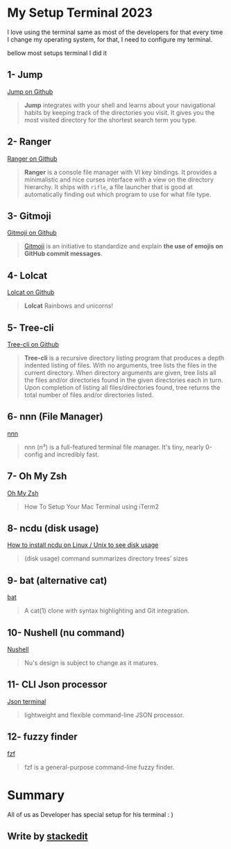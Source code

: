# My Setup Terminal 2023

I love using the terminal same as most of the developers for that every time I change my operating system, for that, I need to configure my terminal.

bellow most setups terminal I did it

## **1- Jump**
[Jump on Github](https://github.com/gsamokovarov/jump)
> **Jump** integrates with your shell and learns about your navigational habits by keeping track of the directories you visit. It gives you the most visited directory for the shortest search term you type.

## 2- Ranger
[Ranger on Github](https://github.com/ranger/ranger)

> **Ranger** is a console file manager with VI key bindings. It provides a minimalistic and nice curses interface with a view on the directory hierarchy. It ships with `rifle`, a file launcher that is good at automatically finding out which program to use for what file type.

## 3- Gitmoji
[Gitmoji on Github](https://github.com/carloscuesta/gitmoji)
> [Gitmoji](https://gitmoji.dev/)  is an initiative to standardize and explain  **the use of emojis on GitHub commit messages**.

## 4- Lolcat
[Lolcat on Github](https://github.com/busyloop/lolcat)
> **Lolcat** Rainbows and unicorns!

## 5- Tree-cli
[Tree-cli on Github](https://github.com/MrRaindrop/tree-cli)
> **Tree-cli** is a recursive directory listing program that produces a depth indented listing of files. With no arguments, tree lists the files in the current directory. When directory arguments are given, tree lists all the files and/or directories found in the given directories each in turn. Upon completion of listing all files/directories found, tree returns the total number of files and/or directories listed.

## 6- nnn (File Manager)
[nnn](https://github.com/jarun/nnn)
> nnn (n³) is a full-featured terminal file manager. It's tiny, nearly 0-config and incredibly fast.

## 7- Oh My Zsh
[Oh My Zsh](https://www.josean.com/posts/terminal-setup)
> How To Setup Your Mac Terminal using iTerm2

## 8- ncdu (disk usage)
[How to install ncdu on Linux / Unix to see disk usage](https://www.cyberciti.biz/open-source/install-ncdu-on-linux-unix-ncurses-disk-usage/)
> (disk usage) command summarizes directory trees’ sizes

## 9- bat (alternative cat)
[bat](https://github.com/sharkdp/bat)
>  A cat(1) clone with syntax highlighting and Git integration.

## 10- Nushell (nu command)
[Nushell](https://github.com/nushell/nushell)
>  Nu's design is subject to change as it matures.

## 11- CLI Json processor
[Json terminal](https://jqlang.github.io/jq/)
> lightweight and flexible command-line JSON processor.

## 12- fuzzy finder
[fzf](https://github.com/junegunn/fzf)
> fzf is a general-purpose command-line fuzzy finder.

# Summary
All of us as Developer has special setup for his terminal  : ) 


## Write by [stackedit](https://stackedit.io)
